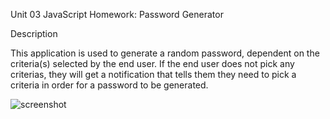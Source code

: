 Unit 03 JavaScript Homework: Password Generator

Description

This application is used to generate a random password, dependent on the criteria(s) selected by the end user. If the end user does not pick any criterias, they will get a notification that tells them they need to pick a criteria in order for a password to be generated. 

![screenshot](..assets/needcriteria.JPG)